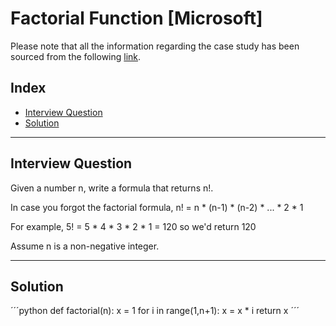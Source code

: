 
# Factorial Function [Microsoft]
Please note that all the information regarding the case study has been sourced from the following [link](https://datalemur.com/questions/python-factorial-formula).

## Index
 - [Interview Question](#Interview-Question)
 - [Solution](#Solution)

***

## Interview Question
Given a number n, write a formula that returns n!.

In case you forgot the factorial formula, n! = n * (n-1) * (n-2) * ... * 2 * 1

For example, 5! = 5 * 4 * 3 * 2 * 1 = 120 so we'd return 120

Assume n is a non-negative integer.
***

## Solution

´´´python
def factorial(n):
  x = 1
  for i in range(1,n+1):
    x = x * i
  return x
´´´
